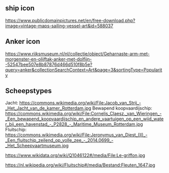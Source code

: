
## ship icon
https://www.publicdomainpictures.net/en/free-download.php?image=vintage-maps-sailing-vessel-art&id=588037
## Anker icon
https://www.rijksmuseum.nl/nl/collectie/object/Geharnaste-arm-met-morgenster-en-olijftak-anker-met-dolfijn--52547bee507e8b87876d466d510f8b5e?query=anker&collectionSearchContext=Art&page=3&sortingType=Popularity


## Scheepstypes
Jacht: https://commons.wikimedia.org/wiki/File:Jacob_van_Strij_-_Het_Jacht_van_de_kamer_Rotterdam.jpg
Bewapend koopvaardijschip: https://commons.wikimedia.org/wiki/File:Cornelis_Claesz._van_Wieringen_-_Een_bewapend_koopvaardijschip_en_andere_vaartuigen_op_een_wijd_water_bij_een_havenstad_-_P2828_-_Maritime_Museum_Rotterdam.jpg
Fluitschip: https://commons.wikimedia.org/wiki/File:Jeronymus_van_Diest_(II)_-_Een_fluitschip_zeilend_op_volle_zee_-_2014.0699_-_Het_Scheepvaartmuseum.jpg

https://www.wikidata.org/wiki/Q1046122#/media/File:Le-griffon.jpg

https://nl.wikipedia.org/wiki/Fluitschip#/media/Bestand:Fleuten_1647.jpg
